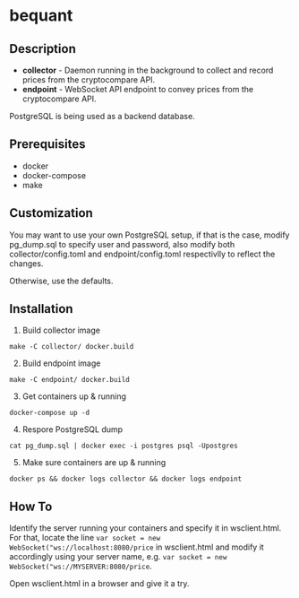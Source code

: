 # bequant

## Description
- **collector** - Daemon running in the background to collect and record prices from the cryptocompare API.
- **endpoint** - WebSocket API endpoint to convey prices from the cryptocompare API.

PostgreSQL is being used as a backend database.

## Prerequisites
- docker
- docker-compose
- make

## Customization
You may want to use your own PostgreSQL setup, if that is the case, modify pg_dump.sql to specify user and password, also modify both collector/config.toml and endpoint/config.toml respectivlly to reflect the changes.

Otherwise, use the defaults.

## Installation
1. Build collector image
```
make -C collector/ docker.build
```
2. Build endpoint image
```
make -C endpoint/ docker.build
```
3. Get containers up & running
```
docker-compose up -d
```
4. Respore PostgreSQL dump
```
cat pg_dump.sql | docker exec -i postgres psql -Upostgres
```
5. Make sure containers are up & running
```
docker ps && docker logs collector && docker logs endpoint
```
## How To
Identify the server running your containers and specify it in wsclient.html. For that, locate the line `var socket = new WebSocket("ws://localhost:8080/price` in wsclient.html and modify it accordingly using your server name, e.g. `var socket = new WebSocket("ws://MYSERVER:8080/price`.

Open wsclient.html in a browser and give it a try. 
